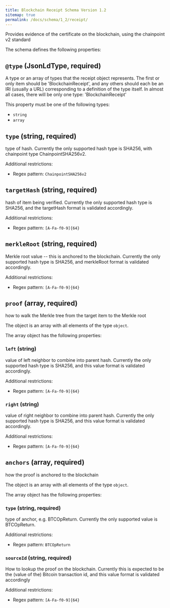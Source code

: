 ```yaml
---
title: Blockchain Receipt Schema Version 1.2
sitemap: true
permalink: /docs/schema/1_2/receipt/
---
```



Provides evidence of the certificate on the blockchain, using the chainpoint v2 standard

The schema defines the following properties:

## `@type` (JsonLdType, required)

A type or an array of types that the receipt object represents. The first or only item should be 'BlockchainReceipt', and any others should each be an IRI (usually a URL) corresponding to a definition of the type itself. In almost all cases, there will be only one type: 'BlockchainReceipt'

This property must be one of the following types:

* `string`
* `array`

## `type` (string, required)

type of hash. Currently the only supported hash type is SHA256, with chainpoint type ChainpointSHA256v2.

Additional restrictions:

* Regex pattern: `ChainpointSHA256v2`

## `targetHash` (string, required)

hash of item being verified. Currently the only supported hash type is SHA256, and the targetHash format is validated accordingly.

Additional restrictions:

* Regex pattern: `[A-Fa-f0-9]{64}`

## `merkleRoot` (string, required)

Merkle root value -- this is anchored to the blockchain. Currently the only supported hash type is SHA256, and merkleRoot format is validated accordingly.

Additional restrictions:

* Regex pattern: `[A-Fa-f0-9]{64}`

## `proof` (array, required)

how to walk the Merkle tree from the target item to the Merkle root

The object is an array with all elements of the type `object`.

The array object has the following properties:

### `left` (string)

value of left neighbor to combine into parent hash. Currently the only supported hash type is SHA256, and this value format is validated accordingly.

Additional restrictions:

* Regex pattern: `[A-Fa-f0-9]{64}`

### `right` (string)

value of right neighbor to combine into parent hash. Currently the only supported hash type is SHA256, and this value format is validated accordingly.

Additional restrictions:

* Regex pattern: `[A-Fa-f0-9]{64}`

## `anchors` (array, required)

how the proof is anchored to the blockchain

The object is an array with all elements of the type `object`.

The array object has the following properties:

### `type` (string, required)

type of anchor, e.g. BTCOpReturn. Currently the only supported value is BTCOpReturn.

Additional restrictions:

* Regex pattern: `BTCOpReturn`

### `sourceId` (string, required)

How to lookup the proof on the blockchain. Currently this is expected to be the (value of the) Bitcoin transaction id, and this value format is validated accordingly

Additional restrictions:

* Regex pattern: `[A-Fa-f0-9]{64}`

